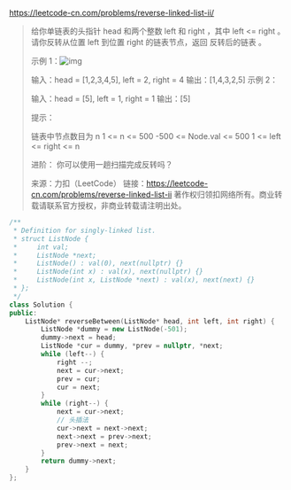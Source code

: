 https://leetcode-cn.com/problems/reverse-linked-list-ii/

> 给你单链表的头指针 head 和两个整数 left 和 right ，其中 left <= right 。请你反转从位置 left 到位置 right 的链表节点，返回 反转后的链表 。
>
>
> 示例 1：![img](https://assets.leetcode.com/uploads/2021/02/19/rev2ex2.jpg)
>
>
> 输入：head = [1,2,3,4,5], left = 2, right = 4
> 输出：[1,4,3,2,5]
> 示例 2：
>
> 输入：head = [5], left = 1, right = 1
> 输出：[5]
>
>
> 提示：
>
> 链表中节点数目为 n
> 1 <= n <= 500
> -500 <= Node.val <= 500
> 1 <= left <= right <= n
>
>
> 进阶： 你可以使用一趟扫描完成反转吗？
>
> 来源：力扣（LeetCode）
> 链接：https://leetcode-cn.com/problems/reverse-linked-list-ii
> 著作权归领扣网络所有。商业转载请联系官方授权，非商业转载请注明出处。

```cpp
/**
 * Definition for singly-linked list.
 * struct ListNode {
 *     int val;
 *     ListNode *next;
 *     ListNode() : val(0), next(nullptr) {}
 *     ListNode(int x) : val(x), next(nullptr) {}
 *     ListNode(int x, ListNode *next) : val(x), next(next) {}
 * };
 */
class Solution {
public:
    ListNode* reverseBetween(ListNode* head, int left, int right) {
        ListNode *dummy = new ListNode(-501);
        dummy->next = head;
        ListNode *cur = dummy, *prev = nullptr, *next;
        while (left--) {
            right --;
            next = cur->next;
            prev = cur;
            cur = next;
        }
        while (right--) {
            next = cur->next;
            // 头插法
            cur->next = next->next;
            next->next = prev->next;
            prev->next = next;
        }
        return dummy->next;
    }
};
```

